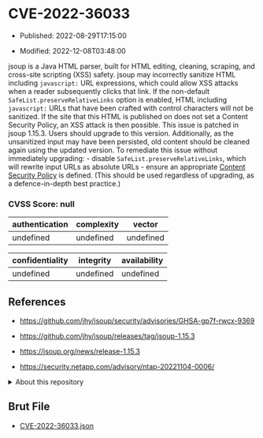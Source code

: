 # CVE-2022-36033

- Published: 2022-08-29T17:15:00

- Modified: 2022-12-08T03:48:00

jsoup is a Java HTML parser, built for HTML editing, cleaning, scraping, and cross-site scripting (XSS) safety. jsoup may incorrectly sanitize HTML including `javascript:` URL expressions, which could allow XSS attacks when a reader subsequently clicks that link. If the non-default `SafeList.preserveRelativeLinks` option is enabled, HTML including `javascript:` URLs that have been crafted with control characters will not be sanitized. If the site that this HTML is published on does not set a Content Security Policy, an XSS attack is then possible. This issue is patched in jsoup 1.15.3. Users should upgrade to this version. Additionally, as the unsanitized input may have been persisted, old content should be cleaned again using the updated version. To remediate this issue without immediately upgrading: - disable `SafeList.preserveRelativeLinks`, which will rewrite input URLs as absolute URLs - ensure an appropriate [Content Security Policy](https://developer.mozilla.org/en-US/docs/Web/HTTP/CSP) is defined. (This should be used regardless of upgrading, as a defence-in-depth best practice.)

### CVSS Score: **null**

| authentication | complexity | vector |
| --- | --- | --- |
| undefined | undefined | undefined |

| confidentiality | integrity | availability |
| --- | --- | --- |
| undefined | undefined | undefined |

## References

* https://github.com/jhy/jsoup/security/advisories/GHSA-gp7f-rwcx-9369

* https://github.com/jhy/jsoup/releases/tag/jsoup-1.15.3

* https://jsoup.org/news/release-1.15.3

* https://security.netapp.com/advisory/ntap-20221104-0006/

<details>
<summary>About this repository</summary> 

  This repository is part of the project [Live Hack CVE](https://github.com/Live-Hack-CVE). Main website can be found [www.live-hack.org](https://www.live-hack.org) 
  
  Made by [Sn0wAlice](https://github.com/Sn0wAlice) for the people that care about security and need to have a feed of the latest CVEs. Hope you enjoy it, don't forget to star the repo and follow me on [Twitter](https://twitter.com/Sn0wAlice) and [Github](https://github.com/Sn0wAlice). And that is my [personnal website](https://www.alice-snow.me/)

  - [Home Page](https://github.com/Live-Hack-CVE)
  - [Framework](https://github.com/Live-Hack-CVE/cve-framework)
  - [CVE database](https://github.com/Live-Hack-CVE/full_database)
  - [Changelog](https://github.com/Live-Hack-CVE/Changelog)
</details>

## Brut File

* [CVE-2022-36033.json](https://raw.githubusercontent.com/Live-Hack-CVE/full_database/main/cves/2022/CVE-2022-36033.json)

